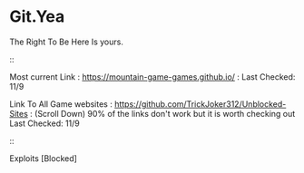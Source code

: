 # Git.Yea
The Right To Be Here Is yours.

::

Most current Link
: https://mountain-game-games.github.io/ :
Last Checked: 11/9

Link To All Game websites
: https://github.com/TrickJoker312/Unblocked-Sites :
(Scroll Down)
90% of the links don't work but it is worth checking out
Last Checked: 11/9

::

Exploits
[Blocked]
